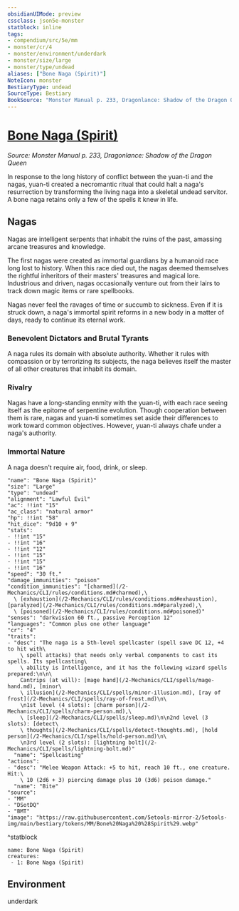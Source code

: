 ```yaml
---
obsidianUIMode: preview
cssclass: json5e-monster
statblock: inline
tags:
- compendium/src/5e/mm
- monster/cr/4
- monster/environment/underdark
- monster/size/large
- monster/type/undead
aliases: ["Bone Naga (Spirit)"]
NoteIcon: monster
BestiaryType: undead
SourceType: Bestiary
BookSource: "Monster Manual p. 233, Dragonlance: Shadow of the Dragon Queen"
---
```

# [Bone Naga (Spirit)](2-Mechanics/CLI/bestiary/undead/bone-naga-spirit.md)
*Source: Monster Manual p. 233, Dragonlance: Shadow of the Dragon Queen*  

In response to the long history of conflict between the yuan-ti and the nagas, yuan-ti created a necromantic ritual that could halt a naga's resurrection by transforming the living naga into a skeletal undead servitor. A bone naga retains only a few of the spells it knew in life.

## Nagas

Nagas are intelligent serpents that inhabit the ruins of the past, amassing arcane treasures and knowledge.

The first nagas were created as immortal guardians by a humanoid race long lost to history. When this race died out, the nagas deemed themselves the rightful inheritors of their masters' treasures and magical lore. Industrious and driven, nagas occasionally venture out from their lairs to track down magic items or rare spellbooks.

Nagas never feel the ravages of time or succumb to sickness. Even if it is struck down, a naga's immortal spirit reforms in a new body in a matter of days, ready to continue its eternal work.

### Benevolent Dictators and Brutal Tyrants

A naga rules its domain with absolute authority. Whether it rules with compassion or by terrorizing its subjects, the naga believes itself the master of all other creatures that inhabit its domain.

### Rivalry

Nagas have a long-standing enmity with the yuan-ti, with each race seeing itself as the epitome of serpentine evolution. Though cooperation between them is rare, nagas and yuan-ti sometimes set aside their differences to work toward common objectives. However, yuan-ti always chafe under a naga's authority.

### Immortal Nature

A naga doesn't require air, food, drink, or sleep.

```statblock
"name": "Bone Naga (Spirit)"
"size": "Large"
"type": "undead"
"alignment": "Lawful Evil"
"ac": !!int "15"
"ac_class": "natural armor"
"hp": !!int "58"
"hit_dice": "9d10 + 9"
"stats":
- !!int "15"
- !!int "16"
- !!int "12"
- !!int "15"
- !!int "15"
- !!int "16"
"speed": "30 ft."
"damage_immunities": "poison"
"condition_immunities": "[charmed](/2-Mechanics/CLI/rules/conditions.md#charmed),\
  \ [exhaustion](/2-Mechanics/CLI/rules/conditions.md#exhaustion), [paralyzed](/2-Mechanics/CLI/rules/conditions.md#paralyzed),\
  \ [poisoned](/2-Mechanics/CLI/rules/conditions.md#poisoned)"
"senses": "darkvision 60 ft., passive Perception 12"
"languages": "Common plus one other language"
"cr": "4"
"traits":
- "desc": "The naga is a 5th-level spellcaster (spell save DC 12, +4 to hit with\
    \ spell attacks) that needs only verbal components to cast its spells. Its spellcasting\
    \ ability is Intelligence, and it has the following wizard spells prepared:\n\n\
    Cantrips (at will): [mage hand](/2-Mechanics/CLI/spells/mage-hand.md), [minor\
    \ illusion](/2-Mechanics/CLI/spells/minor-illusion.md), [ray of frost](/2-Mechanics/CLI/spells/ray-of-frost.md)\n\
    \n1st level (4 slots): [charm person](/2-Mechanics/CLI/spells/charm-person.md),\
    \ [sleep](/2-Mechanics/CLI/spells/sleep.md)\n\n2nd level (3 slots): [detect\
    \ thoughts](/2-Mechanics/CLI/spells/detect-thoughts.md), [hold person](/2-Mechanics/CLI/spells/hold-person.md)\n\
    \n3rd level (2 slots): [lightning bolt](/2-Mechanics/CLI/spells/lightning-bolt.md)"
  "name": "Spellcasting"
"actions":
- "desc": "Melee Weapon Attack: +5 to hit, reach 10 ft., one creature. Hit:\
    \ 10 (2d6 + 3) piercing damage plus 10 (3d6) poison damage."
  "name": "Bite"
"source":
- "MM"
- "DSotDQ"
- "BMT"
"image": "https://raw.githubusercontent.com/5etools-mirror-2/5etools-img/main/bestiary/tokens/MM/Bone%20Naga%20%28Spirit%29.webp"
```
^statblock

```encounter-table
name: Bone Naga (Spirit)
creatures:
 - 1: Bone Naga (Spirit)
```

## Environment

underdark